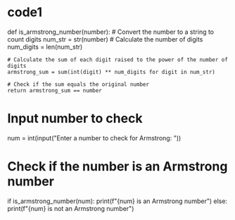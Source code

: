 # code1
def is_armstrong_number(number):
    # Convert the number to a string to count digits
    num_str = str(number)
    # Calculate the number of digits
    num_digits = len(num_str)
    
    # Calculate the sum of each digit raised to the power of the number of digits
    armstrong_sum = sum(int(digit) ** num_digits for digit in num_str)
    
    # Check if the sum equals the original number
    return armstrong_sum == number

# Input number to check
num = int(input("Enter a number to check for Armstrong: "))

# Check if the number is an Armstrong number
if is_armstrong_number(num):
    print(f"{num} is an Armstrong number")
else:
    print(f"{num} is not an Armstrong number")

